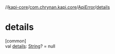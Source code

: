 //[kapi-core](../../../index.md)/[com.chrynan.kapi.core](../index.md)/[ApiError](index.md)/[details](details.md)

# details

[common]\
val [details](details.md): [String](https://kotlinlang.org/api/latest/jvm/stdlib/kotlin/-string/index.html)? = null
